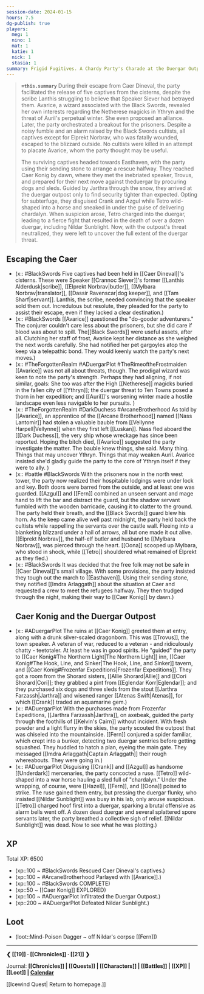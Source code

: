 ```yaml
---
session-date: 2024-01-15
hours: 7.5
dg-publish: true
players:
  meg: 1
  nino: 1
  mat: 1
  katie: 1
  nick: 1
  stasia: 1
summary: Frigid Fugitives. A Chardy Party's Charade at the Duergar Outpost.
---
```


> **`=this.summary`**
> During their escape from Caer Dineval, the party facilitated the release of five captives from the cisterns, despite the scribe Lanthis struggling to believe that Speaker Siever had betrayed them. Avarice, a wizard associated with the Black Swords, revealed her own interests regarding the Netherese magicks in Ythryn and the threat of Auril's perpetual winter. She even proposed an alliance. Later, the party orchestrated a breakout for the prisoners. Despite a noisy fumble and an alarm raised by the Black Swords cultists, all captives except for Elprekt Norbrav, who was fatally wounded, escaped to the blizzard outside. No cultists were killed in an attempt to placate Avarice, whom the party thought may be useful.
>
> The surviving captives headed towards Easthaven, with the party using their sending stone to arrange a rescue halfway. They reached Caer Konig by dawn, where they met the inebriated speaker, Trovus, and prepared for their next move against theduergar by procuring dogs and sleds. Guided by Jarthra through the snow, they arrived at the duergar outpost only to find security tighter than expected. Opting for subterfuge, they disguised Crank and Azgul while Tetro wild-shaped into a horse and sneaked in under the guise of delivering chardalyn. When suspicion arose, Tetro charged into the duergar, leading to a fierce fight that resulted in the death of over a dozen duergar, including Nildar Sunblight. Now, with the outpost's threat neutralized, they were left to uncover the full extent of the duergar threat.

## Escaping the Caer
- (x:: #BlackSwords Five captives had been held in [[Caer Dineval]]'s cisterns. These were Speaker [[Crannoc Siever]]'s former [[Lanthis Alderdusk|scribe]], [[Elprekt Norbrav|butler]], [[Mylbara Norbrav|translator]], [[Dassir Ravenscar|dog keeper]], and [[Tam Sharf|servant]]. Lanthis, the scribe, needed convincing that the speaker sold them out. Incredulous but resolute, they pleaded for the party to assist their escape, even if they lacked a clear destination.)
- (x:: #BlackSwords [[Avarice]] questioned the "do-gooder adventurers." The conjurer couldn't care less about the prisoners, but she did care if blood was about to spill. The[[Black Swords]] were useful assets, after all. Clutching her staff of frost, Avarice kept her distance as she weighed the next words carefully. She had notified her pet gargoyles atop the keep via a telepathic bond. They would keenly watch the party's next moves.)
- (x:: #TheForgottenRealm #ADuergarPlot #TheRimeoftheFrostmaiden [[Avarice]] was not all about threats, though. The prodigal wizard was keen to note the party's strength. Perhaps they had aligning, if not similar, goals: She too was after the High [[Netherese]] magicks buried in the fallen city of [[Ythryn]]; the duergar threat to Ten Towns posed a thorn in her expedition; and [[Auril]]'s worsening winter made a hostile landscape even less navigable to her pursuits. )
- (x:: #TheForgottenRealm #DarkDuchess #ArcaneBrotherhood As told by [[Avarice]], an apprentice of the [[Arcane Brotherhood]] named [[Nass Lantomir]] had stolen a valuable bauble from [[Vellynne Harpell|Vellynne]] when they first left [[Luskan]]. Nass fled aboard the [[Dark Duchess]], the very ship whose wreckage has since been reported. Hoping the bitch died, [[Avarice]] suggested the party investigate the matter. The bauble knew things, she said. Many thing. Things that may uncover Ythryn. Things that may weaken Auril. Avarice insisted she'd gladly guide the party to the core of Ythryn itself if they were to ally. )
- (x:: #battle #BlackSwords With the prisoners now in the north west tower, the party now realized their hospitable lodgings were under lock and key. Both doors were barred from the outside, and at least one was guarded. [[Azgul]] and [[Fern]] combined an unseen servant and mage hand to lift the bar and distract the guard, but the shadow servant fumbled with the wooden barricade, causing it to clatter to the ground. The party held their breath, and the [[Black Swords]] guard blew his horn. As the keep came alive well past midnight, the party held back the cultists while rappelling the servants over the castle wall. Fleeing into a blanketing blizzard under a hail of arrows, all but one made it out alive. [[Elprekt Norbrav]], the half-elf butler and husband to [[Mylbara Norbrav]], was pierced through the heart. [[Oona]] scooped up Mylbara, who stood in shock, while [[Tetro]] shouldered what remained of Elprekt as they fled.)
- (x:: #BlackSwords It was decided that the free folk may not be safe in [[Caer Dineval]]'s small village. With some provisions, the party insisted they tough out the march to [[Easthaven]]. Using their sending stone, they notified [[Imdra Arlaggath]] about the situation at Caer and requested a crew to meet the refugees halfway. They then trudged through the night, making their way to [[Caer Konig]] by dawn.)
  ## Caer Konig and the Duergar Outpost
- (x:: #ADuergarPlot The ruins at [[Caer Konig]] greeted them at entry, along with a drunk silver-scaled dragonborn. This was [[Trovus]], the town speaker. A veteran of war, reduced to a veteran - and ridiculously chatty - teetotaler. At least he was in good spirits. He "guided" the party to [[Caer Konig#The Northern Light|The Northern Light]] inn, [[Caer Konig#The Hook, Line, and Sinker|The Hook, Line, and Sinker]] tavern, and [[Caer Konig#Frozenfar Expeditions|Frozenfar Expeditions]]. They got a room from the Shorard sisters, [[Allie Shorard|Allie]] and [[Cori Shorard|Cori]]; they grabbed a pint from [[Eglendar Korr|Eglendar]]; and they purchased six dogs and three sleds from the stout [[Jarthra Farzassh|Jarthra]] and wisened ranger [[Atenas Swift|Atenas]], for which [[Crank]] traded an aquamarine gem.)
- (x:: #ADuergarPlot With the purchases made from Frozenfar Expeditions, [[Jarthra Farzassh|Jarthra]], on axebeak, guided the party through the foothills of [[Kelvin's Cairn]] without incident. With fresh powder and a light flurry in the skies, the party scouted the outpost that was chiseled into the mountainside. [[Fern]] conjured a spider familiar, which crept into a bunker, detecting two duergar sentries before getting squashed. They huddled to hatch a plan, eyeing the main gate. They messaged [[Imdra Arlaggath|Captain Arlaggath]] their rough whereabouts. They were going in.)
- (x:: #ADuergarPlot Disguising [[Crank]] and [[Azgul]] as handsome [[Underdark]] mercenaries, the party concocted a ruse. [[Tetro]] wild-shaped into a war horse hauling a sled full of "chardalyn." Under the wrapping, of course, were [[Hazel]], [[Fern]], and [[Oona]] poised to strike. The ruse gained them entry, but pressing the duergar flunky, who insisted [[Nildar Sunblight]] was busy in his lab, only arouse suspicious. [[Tetro]] charged hoof first into a duergar, sparking a brutal offensive as alarm bells went off. A dozen dead duergar and several splattered spore servants later, the party breathed a collective sigh of relief. [[Nildar Sunblight]] was dead. Now to see what he was plotting.)

## XP
Total XP: 6500
- (xp::100 ~ #BlackSwords Rescued Caer Dineval's captives.)
- (xp::100 ~ #ArcaneBrotherhood Parlayed with [[Avarice]].)
- (xp::100 ~ #BlackSwords COMPLETE)
- (xp::50 ~ [[Caer Konig]] EXPLORED)
- (xp::100 ~ #ADuergarPlot Infiltrated the Duergar Outpost.)
- (xp::200 ~ #ADuergarPlot Defeated Nildar Sunblight.)

## Loot
- (loot::Mind-Poison Dagger ~ off Nildar's corpse [[Fern]])


---
**❮ [[19]] · [[Chronicles]] ·  [[21]] ❯**

Journal: **[[Chronicles]] | [[Quests]] |  [[Characters]] | [[Battles]] | [[XP]] | [[Loot]] | [Calendar](https://app.fantasy-calendar.com/calendars/38f9e3f5098bac1f655a4fb4241f35eb)**

[[Icewind Quest| Return to homepage.]]


